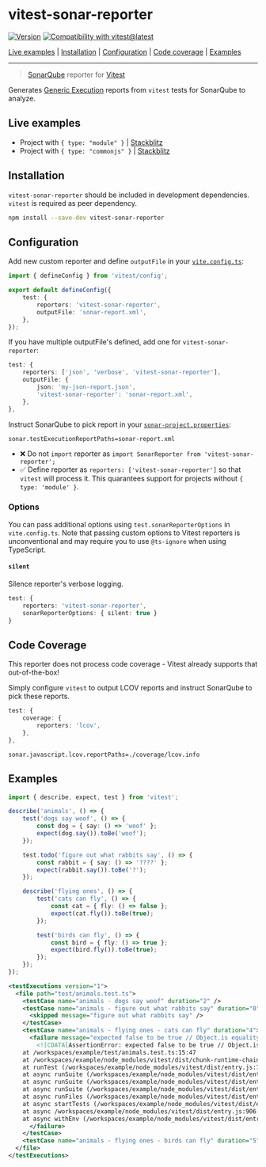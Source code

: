 # vitest-sonar-reporter

[![Version][version-badge]][version-url]
[![Compatibility with vitest@latest][vitest-check-badge]][vitest-check-url]

[Live examples](#live-examples) | [Installation](#installation) | [Configuration](#configuration) | [Code coverage](#code-coverage) | [Examples](#examples)

---

> [SonarQube](https://docs.sonarqube.org/) reporter for [Vitest](https://vitest.dev/)

Generates [Generic Execution](https://docs.sonarqube.org/latest/analysis/generic-test/#header-2) reports from `vitest` tests for SonarQube to analyze.

## Live examples

-   Project with `{ type: "module" }` | [Stackblitz](https://stackblitz.com/edit/vitest-dev-vitest-vrnysd)
-   Project with `{ type: "commonjs" }` | [Stackblitz](https://stackblitz.com/edit/vitest-dev-vitest-rdjupe)

## Installation

`vitest-sonar-reporter` should be included in development dependencies. `vitest` is required as peer dependency.

```sh
npm install --save-dev vitest-sonar-reporter
```

## Configuration

Add new custom reporter and define `outputFile` in your [`vite.config.ts`](https://vitest.dev/config/):

```ts
import { defineConfig } from 'vitest/config';

export default defineConfig({
    test: {
        reporters: 'vitest-sonar-reporter',
        outputFile: 'sonar-report.xml',
    },
});
```

If you have multiple outputFile's defined, add one for `vitest-sonar-reporter`:

```ts
test: {
    reporters: ['json', 'verbose', 'vitest-sonar-reporter'],
    outputFile: {
        json: 'my-json-report.json',
        'vitest-sonar-reporter': 'sonar-report.xml',
    },
},
```

Instruct SonarQube to pick report in your [`sonar-project.properties`](https://docs.sonarqube.org/latest/analysis/scan/sonarscanner/):

```
sonar.testExecutionReportPaths=sonar-report.xml
```

-   ❌ Do not `import` reporter as `import SonarReporter from 'vitest-sonar-reporter';`
-   ✅ Define reporter as `reporters: ['vitest-sonar-reporter']` so that `vitest` will process it. This quarantees support for projects without `{ type: 'module' }`.

### Options

You can pass additional options using `test.sonarReporterOptions` in `vite.config.ts`. Note that passing custom options to Vitest reporters is unconventional and may require you to use `@ts-ignore` when using TypeScript.

#### `silent`

Silence reporter's verbose logging.

```ts
test: {
    reporters: 'vitest-sonar-reporter',
    sonarReporterOptions: { silent: true }
}
```

## Code Coverage

This reporter does not process code coverage - Vitest already supports that out-of-the-box!

Simply configure `vitest` to output LCOV reports and instruct SonarQube to pick these reports.

```ts
test: {
    coverage: {
        reporters: 'lcov',
    },
},
```

```
sonar.javascript.lcov.reportPaths=./coverage/lcov.info
```

## Examples

```ts
import { describe, expect, test } from 'vitest';

describe('animals', () => {
    test('dogs say woof', () => {
        const dog = { say: () => 'woof' };
        expect(dog.say()).toBe('woof');
    });

    test.todo('figure out what rabbits say', () => {
        const rabbit = { say: () => '????' };
        expect(rabbit.say()).toBe('?');
    });

    describe('flying ones', () => {
        test('cats can fly', () => {
            const cat = { fly: () => false };
            expect(cat.fly()).toBe(true);
        });

        test('birds can fly', () => {
            const bird = { fly: () => true };
            expect(bird.fly()).toBe(true);
        });
    });
});
```

```xml
<testExecutions version="1">
  <file path="test/animals.test.ts">
    <testCase name="animals - dogs say woof" duration="2" />
    <testCase name="animals - figure out what rabbits say" duration="0">
      <skipped message="figure out what rabbits say" />
    </testCase>
    <testCase name="animals - flying ones - cats can fly" duration="4">
      <failure message="expected false to be true // Object.is equality">
        <![CDATA[AssertionError: expected false to be true // Object.is equality
    at /workspaces/example/test/animals.test.ts:15:47
    at /workspaces/example/node_modules/vitest/dist/chunk-runtime-chain.7032872a.js:82:26
    at runTest (/workspaces/example/node_modules/vitest/dist/entry.js:771:40)
    at async runSuite (/workspaces/example/node_modules/vitest/dist/entry.js:836:13)
    at async runSuite (/workspaces/example/node_modules/vitest/dist/entry.js:836:13)
    at async runSuite (/workspaces/example/node_modules/vitest/dist/entry.js:836:13)
    at async runFiles (/workspaces/example/node_modules/vitest/dist/entry.js:873:5)
    at async startTests (/workspaces/example/node_modules/vitest/dist/entry.js:879:3)
    at async /workspaces/example/node_modules/vitest/dist/entry.js:906:7
    at async withEnv (/workspaces/example/node_modules/vitest/dist/entry.js:503:5)]]>
      </failure>
    </testCase>
    <testCase name="animals - flying ones - birds can fly" duration="5" />
  </file>
</testExecutions>
```

[version-badge]: https://img.shields.io/npm/v/vitest-sonar-reporter
[version-url]: https://www.npmjs.com/package/vitest-sonar-reporter
[vitest-check-badge]: https://github.com/ariperkkio/vitest-sonar-reporter/workflows/vitest@latest%20compatibility/badge.svg
[vitest-check-url]: https://github.com/AriPerkkio/vitest-sonar-reporter/actions/workflows/vitest-latest-compatibility.yml
